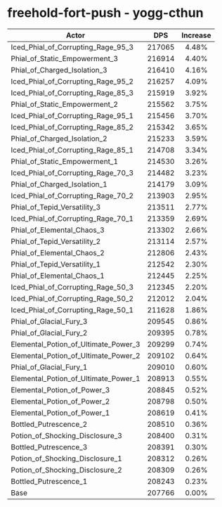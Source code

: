 # freehold-fort-push - yogg-cthun
| Actor | DPS | Increase |
|---|:---:|:---:|
|Iced_Phial_of_Corrupting_Rage_95_3|217065|4.48%|
|Phial_of_Static_Empowerment_3|216914|4.40%|
|Phial_of_Charged_Isolation_3|216410|4.16%|
|Iced_Phial_of_Corrupting_Rage_95_2|216257|4.09%|
|Iced_Phial_of_Corrupting_Rage_85_3|215919|3.92%|
|Phial_of_Static_Empowerment_2|215562|3.75%|
|Iced_Phial_of_Corrupting_Rage_95_1|215456|3.70%|
|Iced_Phial_of_Corrupting_Rage_85_2|215342|3.65%|
|Phial_of_Charged_Isolation_2|215233|3.59%|
|Iced_Phial_of_Corrupting_Rage_85_1|214708|3.34%|
|Phial_of_Static_Empowerment_1|214530|3.26%|
|Iced_Phial_of_Corrupting_Rage_70_3|214482|3.23%|
|Phial_of_Charged_Isolation_1|214179|3.09%|
|Iced_Phial_of_Corrupting_Rage_70_2|213903|2.95%|
|Phial_of_Tepid_Versatility_3|213511|2.77%|
|Iced_Phial_of_Corrupting_Rage_70_1|213359|2.69%|
|Phial_of_Elemental_Chaos_3|213302|2.66%|
|Phial_of_Tepid_Versatility_2|213114|2.57%|
|Phial_of_Elemental_Chaos_2|212806|2.43%|
|Phial_of_Tepid_Versatility_1|212542|2.30%|
|Phial_of_Elemental_Chaos_1|212445|2.25%|
|Iced_Phial_of_Corrupting_Rage_50_3|212345|2.20%|
|Iced_Phial_of_Corrupting_Rage_50_2|212012|2.04%|
|Iced_Phial_of_Corrupting_Rage_50_1|211628|1.86%|
|Phial_of_Glacial_Fury_3|209545|0.86%|
|Phial_of_Glacial_Fury_2|209395|0.78%|
|Elemental_Potion_of_Ultimate_Power_3|209299|0.74%|
|Elemental_Potion_of_Ultimate_Power_2|209102|0.64%|
|Phial_of_Glacial_Fury_1|209010|0.60%|
|Elemental_Potion_of_Ultimate_Power_1|208913|0.55%|
|Elemental_Potion_of_Power_3|208845|0.52%|
|Elemental_Potion_of_Power_2|208798|0.50%|
|Elemental_Potion_of_Power_1|208619|0.41%|
|Bottled_Putrescence_2|208510|0.36%|
|Potion_of_Shocking_Disclosure_3|208400|0.31%|
|Bottled_Putrescence_3|208391|0.30%|
|Potion_of_Shocking_Disclosure_1|208312|0.26%|
|Potion_of_Shocking_Disclosure_2|208309|0.26%|
|Bottled_Putrescence_1|208243|0.23%|
|Base|207766|0.00%|
